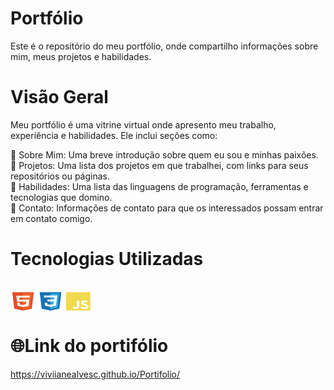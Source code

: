 # Portfólio
Este é o repositório do meu portfólio, onde compartilho informações sobre mim, meus projetos e habilidades.

# Visão Geral
Meu portfólio é uma vitrine virtual onde apresento meu trabalho, experiência e habilidades. Ele inclui seções como: <br>

🔸 Sobre Mim: Uma breve introdução sobre quem eu sou e minhas paixões. <br>
🔸 Projetos: Uma lista dos projetos em que trabalhei, com links para seus repositórios ou páginas. <br>
🔸 Habilidades: Uma lista das linguagens de programação, ferramentas e tecnologias que domino. <br>
🔸 Contato: Informações de contato para que os interessados possam entrar em contato comigo. <br>

# Tecnologias Utilizadas
<div style="display: inline_block"><br>
  <img align="center" alt="vivi-HTML" height="30" width="40" src="https://raw.githubusercontent.com/devicons/devicon/master/icons/html5/html5-original.svg">
  <img align="center" alt="vivi-CSS" height="30" width="40" src="https://raw.githubusercontent.com/devicons/devicon/master/icons/css3/css3-original.svg">
  <img align="center" alt="vivi-Js" height="30" width="40" src="https://raw.githubusercontent.com/devicons/devicon/master/icons/javascript/javascript-plain.svg">        
</div>

# 🌐Link do portifólio

https://viviianealvesc.github.io/Portifolio/
 
